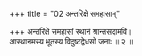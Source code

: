 +++
title = "02 अन्तरिक्षे समहासाम्"

+++
अन्तरिक्षे समहासां स्थानं श्रान्तसदामवि।  
आस्थानमस्य भूतस्य विदुष्टद्वेधसो जनाः ॥ २ ॥